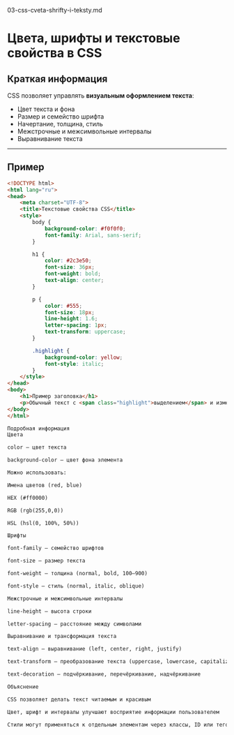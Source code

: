 03-css-cveta-shrifty-i-teksty.md
# Цвета, шрифты и текстовые свойства в CSS

## Краткая информация
CSS позволяет управлять **визуальным оформлением текста**:

- Цвет текста и фона  
- Размер и семейство шрифта  
- Начертание, толщина, стиль  
- Межстрочные и межсимвольные интервалы  
- Выравнивание текста  

---

## Пример

```html
<!DOCTYPE html>
<html lang="ru">
<head>
    <meta charset="UTF-8">
    <title>Текстовые свойства CSS</title>
    <style>
        body {
            background-color: #f0f0f0;
            font-family: Arial, sans-serif;
        }

        h1 {
            color: #2c3e50;
            font-size: 36px;
            font-weight: bold;
            text-align: center;
        }

        p {
            color: #555;
            font-size: 18px;
            line-height: 1.6;
            letter-spacing: 1px;
            text-transform: uppercase;
        }

        .highlight {
            background-color: yellow;
            font-style: italic;
        }
    </style>
</head>
<body>
    <h1>Пример заголовка</h1>
    <p>Обычный текст с <span class="highlight">выделением</span> и изменённым стилем.</p>
</body>
</html>

Подробная информация
Цвета

color — цвет текста

background-color — цвет фона элемента

Можно использовать:

Имена цветов (red, blue)

HEX (#ff0000)

RGB (rgb(255,0,0))

HSL (hsl(0, 100%, 50%))

Шрифты

font-family — семейство шрифтов

font-size — размер текста

font-weight — толщина (normal, bold, 100–900)

font-style — стиль (normal, italic, oblique)

Межстрочные и межсимвольные интервалы

line-height — высота строки

letter-spacing — расстояние между символами

Выравнивание и трансформация текста

text-align — выравнивание (left, center, right, justify)

text-transform — преобразование текста (uppercase, lowercase, capitalize)

text-decoration — подчёркивание, перечёркивание, надчёркивание

Объяснение

CSS позволяет делать текст читаемым и красивым

Цвет, шрифт и интервалы улучшают восприятие информации пользователем

Стили могут применяться к отдельным элементам через классы, ID или теговые селекторы